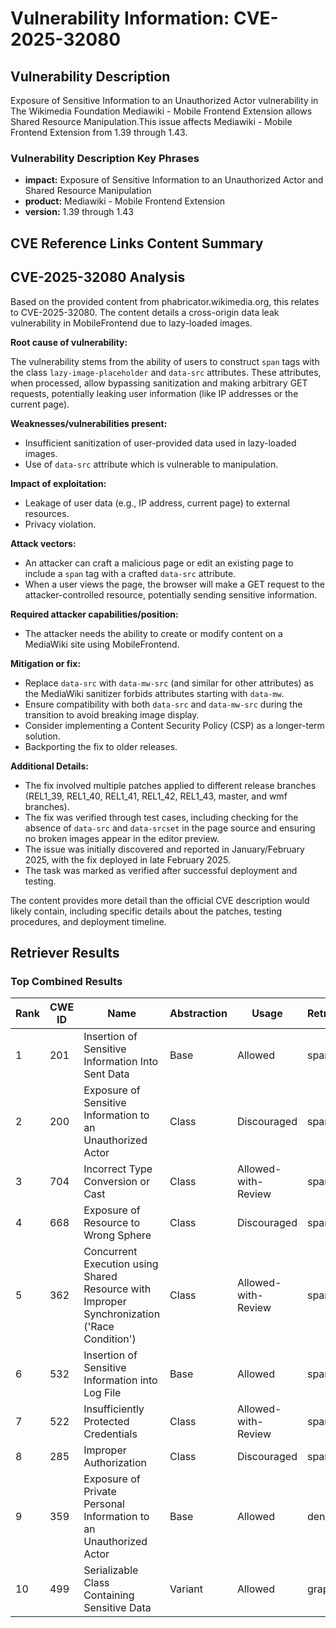 # Vulnerability Information: CVE-2025-32080

## Vulnerability Description
Exposure of Sensitive Information to an Unauthorized Actor vulnerability in The Wikimedia Foundation Mediawiki - Mobile Frontend Extension allows Shared Resource Manipulation.This issue affects Mediawiki - Mobile Frontend Extension from 1.39 through 1.43.

### Vulnerability Description Key Phrases
- **impact:** Exposure of Sensitive Information to an Unauthorized Actor and Shared Resource Manipulation
- **product:** Mediawiki - Mobile Frontend Extension
- **version:** 1.39 through 1.43

## CVE Reference Links Content Summary
## CVE-2025-32080 Analysis

Based on the provided content from phabricator.wikimedia.org, this relates to CVE-2025-32080. The content details a cross-origin data leak vulnerability in MobileFrontend due to lazy-loaded images.

**Root cause of vulnerability:**

The vulnerability stems from the ability of users to construct `span` tags with the class `lazy-image-placeholder` and `data-src` attributes. These attributes, when processed, allow bypassing sanitization and making arbitrary GET requests, potentially leaking user information (like IP addresses or the current page).

**Weaknesses/vulnerabilities present:**

*   Insufficient sanitization of user-provided data used in lazy-loaded images.
*   Use of `data-src` attribute which is vulnerable to manipulation.

**Impact of exploitation:**

*   Leakage of user data (e.g., IP address, current page) to external resources.
*   Privacy violation.

**Attack vectors:**

*   An attacker can craft a malicious page or edit an existing page to include a `span` tag with a crafted `data-src` attribute.
*   When a user views the page, the browser will make a GET request to the attacker-controlled resource, potentially sending sensitive information.

**Required attacker capabilities/position:**

*   The attacker needs the ability to create or modify content on a MediaWiki site using MobileFrontend.

**Mitigation or fix:**

*   Replace `data-src` with `data-mw-src` (and similar for other attributes) as the MediaWiki sanitizer forbids attributes starting with `data-mw`.
*   Ensure compatibility with both `data-src` and `data-mw-src` during the transition to avoid breaking image display.
*   Consider implementing a Content Security Policy (CSP) as a longer-term solution.
*   Backporting the fix to older releases.

**Additional Details:**

*   The fix involved multiple patches applied to different release branches (REL1\_39, REL1\_40, REL1\_41, REL1\_42, REL1\_43, master, and wmf branches).
*   The fix was verified through test cases, including checking for the absence of `data-src` and `data-srcset` in the page source and ensuring no broken images appear in the editor preview.
*   The issue was initially discovered and reported in January/February 2025, with the fix deployed in late February 2025.
*   The task was marked as verified after successful deployment and testing.

The content provides more detail than the official CVE description would likely contain, including specific details about the patches, testing procedures, and deployment timeline.

## Retriever Results

### Top Combined Results

| Rank | CWE ID | Name | Abstraction | Usage  | Retrievers | Individual Scores |
|------|--------|------|-------------|-------|------------|-------------------|
| 1 | 201 | Insertion of Sensitive Information Into Sent Data | Base | Allowed | sparse | 0.061 |
| 2 | 200 | Exposure of Sensitive Information to an Unauthorized Actor | Class | Discouraged | sparse | 0.052 |
| 3 | 704 | Incorrect Type Conversion or Cast | Class | Allowed-with-Review | sparse | 0.051 |
| 4 | 668 | Exposure of Resource to Wrong Sphere | Class | Discouraged | sparse | 0.051 |
| 5 | 362 | Concurrent Execution using Shared Resource with Improper Synchronization ('Race Condition') | Class | Allowed-with-Review | sparse | 0.050 |
| 6 | 532 | Insertion of Sensitive Information into Log File | Base | Allowed | sparse | 0.049 |
| 7 | 522 | Insufficiently Protected Credentials | Class | Allowed-with-Review | sparse | 0.048 |
| 8 | 285 | Improper Authorization | Class | Discouraged | sparse | 0.047 |
| 9 | 359 | Exposure of Private Personal Information to an Unauthorized Actor | Base | Allowed | dense | 0.559 |
| 10 | 499 | Serializable Class Containing Sensitive Data | Variant | Allowed | graph | 0.003 |

